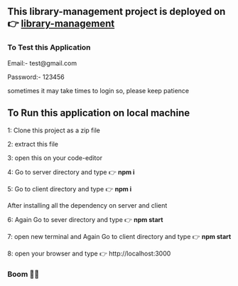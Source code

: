 ## This library-management project is deployed on 👉 <a href="https://mern-library-management.vercel.app/"> library-management </a>
### To Test this Application
<p>Email:- test@gmail.com</p>
<p>Password:- 123456</p>
<p>sometimes it may take times to login so, please keep patience</p>

## To Run this application on local machine
<p>1: Clone this project as a zip file</p>
<p>2: extract this file</p>
<p>3: open this on your code-editor</p>
<p>4: Go to server directory and type 👉 <b>npm i</b></p>
<p>5: Go to client directory and type 👉 <b>npm i</b></p>
After installing all the dependency on server and client
<p>6: Again Go to sever directory and type 👉 <b>npm start</b></p>
<p>7: open new terminal and Again Go to client directory and type 👉 <b>npm start</b></p>
<p>8: open your browser and type 👉 http://localhost:3000 </p>

### Boom 🎇🔥 
